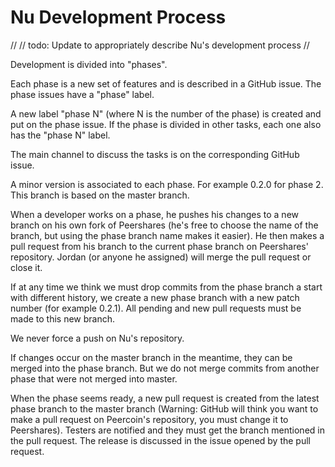 Nu Development Process
==============================

//
// todo: Update to appropriately describe Nu's development process
//

Development is divided into "phases".

Each phase is a new set of features and is described in a GitHub issue. The phase issues have a "phase" label.

A new label "phase N" (where N is the number of the phase) is created and put on the phase issue. If the phase is divided in other tasks, each one also has the "phase N" label.

The main channel to discuss the tasks is on the corresponding GitHub issue.

A minor version is associated to each phase. For example 0.2.0 for phase 2. This branch is based on the master branch.

When a developer works on a phase, he pushes his changes to a new branch on his own fork of Peershares (he's free to choose the name of the branch, but using the phase branch name makes it easier). He then makes a pull request from his branch to the current phase branch on Peershares' repository.
Jordan (or anyone he assigned) will merge the pull request or close it.

If at any time we think we must drop commits from the phase branch a start with different history, we create a new phase branch with a new patch number (for example 0.2.1). All pending and new pull requests must be made to this new branch.

We never force a push on Nu's repository.

If changes occur on the master branch in the meantime, they can be merged into the phase branch. But we do not merge commits from another phase that were not merged into master.

When the phase seems ready, a new pull request is created from the latest phase branch to the master branch (Warning: GitHub will think you want to make a pull request on Peercoin's repository, you must change it to Peershares). Testers are notified and they must get the branch mentioned in the pull request. The release is discussed in the issue opened by the pull request.

